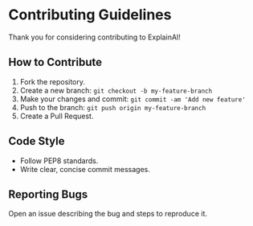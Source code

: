 # Contributing Guidelines

Thank you for considering contributing to ExplainAI!

## How to Contribute

1. Fork the repository.
2. Create a new branch: `git checkout -b my-feature-branch`
3. Make your changes and commit: `git commit -am 'Add new feature'`
4. Push to the branch: `git push origin my-feature-branch`
5. Create a Pull Request.

## Code Style

- Follow PEP8 standards.
- Write clear, concise commit messages.

## Reporting Bugs

Open an issue describing the bug and steps to reproduce it.

